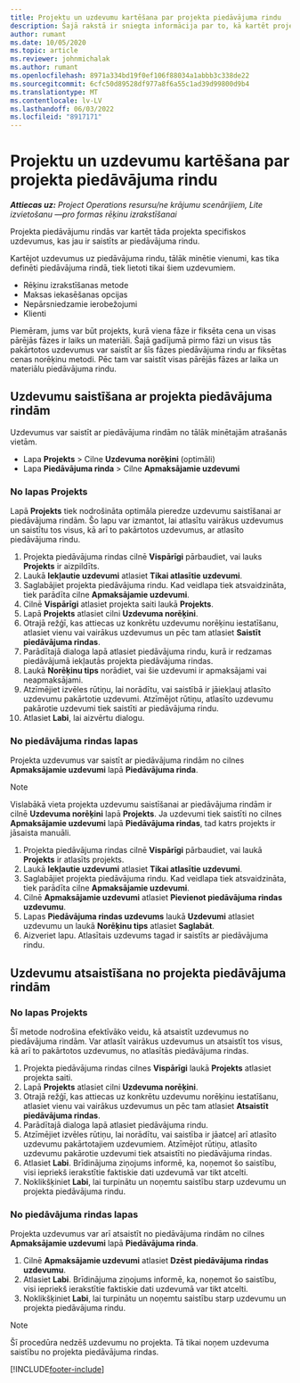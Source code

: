 ```yaml
---
title: Projektu un uzdevumu kartēšana par projekta piedāvājuma rindu
description: Šajā rakstā ir sniegta informācija par to, kā kartēt projektus un uzdevumus uz uzdevumu rindu, kuras pamatā ir projekts.
author: rumant
ms.date: 10/05/2020
ms.topic: article
ms.reviewer: johnmichalak
ms.author: rumant
ms.openlocfilehash: 8971a334bd19f0ef106f88034a1abbb3c338de22
ms.sourcegitcommit: 6cfc50d89528df977a8f6a55c1ad39d99800d9b4
ms.translationtype: MT
ms.contentlocale: lv-LV
ms.lasthandoff: 06/03/2022
ms.locfileid: "8917171"
---
```

# <a name="map-projects-and-tasks-to-a-project-based-quote-line"></a>Projektu un uzdevumu kartēšana par projekta piedāvājuma rindu

_**Attiecas uz:** Project Operations resursu/ne krājumu scenārijiem, Lite izvietošanu —pro formas rēķinu izrakstīšanai_

Projekta piedāvājumu rindās var kartēt tāda projekta specifiskos uzdevumus, kas jau ir saistīts ar piedāvājuma rindu.

Kartējot uzdevumus uz piedāvājuma rindu, tālāk minētie vienumi, kas tika definēti piedāvājuma rindā, tiek lietoti tikai šiem uzdevumiem.

- Rēķinu izrakstīšanas metode
- Maksas iekasēšanas opcijas
- Nepārsniedzamie ierobežojumi
- Klienti

Piemēram, jums var būt projekts, kurā viena fāze ir fiksēta cena un visas pārējās fāzes ir laiks un materiāli. Šajā gadījumā pirmo fāzi un visus tās pakārtotos uzdevumus var saistīt ar šīs fāzes piedāvājuma rindu ar fiksētas cenas norēķinu metodi. Pēc tam var saistīt visas pārējās fāzes ar laika un materiālu piedāvājuma rindu.

## <a name="associate-tasks-to-project-based-quote-lines"></a>Uzdevumu saistīšana ar projekta piedāvājuma rindām

Uzdevumus var saistīt ar piedāvājuma rindām no tālāk minētajām atrašanās vietām.

- Lapa **Projekts** > Cilne **Uzdevuma norēķini** (optimāli)
- Lapa **Piedāvājuma rinda** > Cilne **Apmaksājamie uzdevumi** 

### <a name="from-the-project-page"></a>No lapas Projekts

Lapā **Projekts** tiek nodrošināta optimāla pieredze uzdevumu saistīšanai ar piedāvājuma rindām. Šo lapu var izmantot, lai atlasītu vairākus uzdevumus un saistītu tos visus, kā arī to pakārtotos uzdevumus, ar atlasīto piedāvājuma rindu.

1. Projekta piedāvājuma rindas cilnē **Vispārīgi** pārbaudiet, vai lauks **Projekts** ir aizpildīts.
2. Laukā **Iekļautie uzdevumi** atlasiet **Tikai atlasītie uzdevumi**.
3. Saglabājiet projekta piedāvājuma rindu. Kad veidlapa tiek atsvaidzināta, tiek parādīta cilne **Apmaksājamie uzdevumi**.
4. Cilnē **Vispārīgi** atlasiet projekta saiti laukā **Projekts**.
5. Lapā **Projekts** atlasiet cilni **Uzdevuma norēķini**.
6. Otrajā režģī, kas attiecas uz konkrētu uzdevumu norēķinu iestatīšanu, atlasiet vienu vai vairākus uzdevumus un pēc tam atlasiet **Saistīt piedāvājuma rindas**.
7. Parādītajā dialoga lapā atlasiet piedāvājuma rindu, kurā ir redzamas piedāvājumā iekļautās projekta piedāvājuma rindas.
8. Laukā **Norēķinu tips** norādiet, vai šie uzdevumi ir apmaksājami vai neapmaksājami.
9. Atzīmējiet izvēles rūtiņu, lai norādītu, vai saistībā ir jāiekļauj atlasīto uzdevumu pakārtotie uzdevumi. Atzīmējot rūtiņu, atlasīto uzdevumu pakārotie uzdevumi tiek saistīti ar piedāvājuma rindu.
10. Atlasiet **Labi**, lai aizvērtu dialogu.

### <a name="from-the-quote-line-page"></a>No piedāvājuma rindas lapas

Projekta uzdevumus var saistīt ar piedāvājuma rindām no cilnes **Apmaksājamie uzdevumi** lapā **Piedāvājuma rinda**.

>[!NOTE]
>Vislabākā vieta projekta uzdevumu saistīšanai ar piedāvājuma rindām ir cilnē **Uzdevuma norēķini** lapā **Projekts**. Ja uzdevumi tiek saistīti no cilnes **Apmaksājamie uzdevumi** lapā **Piedāvājuma rindas**, tad katrs projekts ir jāsaista manuāli.

1. Projekta piedāvājuma rindas cilnē **Vispārīgi** pārbaudiet, vai laukā **Projekts** ir atlasīts projekts.
2. Laukā **Iekļautie uzdevumi** atlasiet **Tikai atlasītie uzdevumi**.
3. Saglabājiet projekta piedāvājuma rindu. Kad veidlapa tiek atsvaidzināta, tiek parādīta cilne **Apmaksājamie uzdevumi**.
4. Cilnē **Apmaksājamie uzdevumi** atlasiet **Pievienot piedāvājuma rindas uzdevumu**.
5. Lapas **Piedāvājuma rindas uzdevums** laukā **Uzdevumi** atlasiet uzdevumu un laukā **Norēķinu tips** atlasiet **Saglabāt**. 
6. Aizveriet lapu. Atlasītais uzdevums tagad ir saistīts ar piedāvājuma rindu.

## <a name="disassociate-tasks-from-projectbased-quote-lines"></a>Uzdevumu atsaistīšana no projekta piedāvājuma rindām

### <a name="from-the-project-page"></a>No lapas Projekts

Šī metode nodrošina efektīvāko veidu, kā atsaistīt uzdevumus no piedāvājuma rindām. Var atlasīt vairākus uzdevumus un atsaistīt tos visus, kā arī to pakārtotos uzdevumus, no atlasītās piedāvājuma rindas.

1. Projekta piedāvājuma rindas cilnes **Vispārīgi** laukā **Projekts** atlasiet projekta saiti.
2. Lapā **Projekts** atlasiet cilni **Uzdevuma norēķini**.
3. Otrajā režģī, kas attiecas uz konkrētu uzdevumu norēķinu iestatīšanu, atlasiet vienu vai vairākus uzdevumus un pēc tam atlasiet **Atsaistīt piedāvājuma rindas**.
4. Parādītajā dialoga lapā atlasiet piedāvājuma rindu.
5. Atzīmējiet izvēles rūtiņu, lai norādītu, vai saistība ir jāatceļ arī atlasīto uzdevumu pakārtotajiem uzdevumiem. Atzīmējot rūtiņu, atlasīto uzdevumu pakārotie uzdevumi tiek atsaistīti no piedāvājuma rindas.
6. Atlasiet **Labi**. Brīdinājuma ziņojums informē, ka, noņemot šo saistību, visi iepriekš ierakstītie faktiskie dati uzdevumā var tikt atcelti. 
7. Noklikšķiniet **Labi**, lai turpinātu un noņemtu saistību starp uzdevumu un projekta piedāvājuma rindu.

### <a name="from-the-quote-line-page"></a>No piedāvājuma rindas lapas

Projekta uzdevumus var arī atsaistīt no piedāvājuma rindām no cilnes **Apmaksājamie uzdevumi** lapā **Piedāvājuma rinda**.

1. Cilnē **Apmaksājamie uzdevumi** atlasiet **Dzēst piedāvājuma rindas uzdevumu**.
2. Atlasiet **Labi**. Brīdinājuma ziņojums informē, ka, noņemot šo saistību, visi iepriekš ierakstītie faktiskie dati uzdevumā var tikt atcelti. 
3. Noklikšķiniet **Labi**, lai turpinātu un noņemtu saistību starp uzdevumu un projekta piedāvājuma rindu.

>[!NOTE]
> Šī procedūra nedzēš uzdevumu no projekta. Tā tikai noņem uzdevuma saistību no projekta piedāvājuma rindas.


[!INCLUDE[footer-include](../../includes/footer-banner.md)]